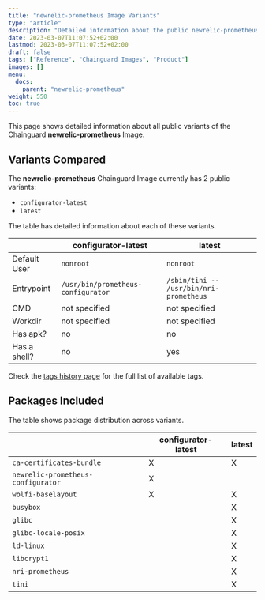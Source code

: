 ```yaml
---
title: "newrelic-prometheus Image Variants"
type: "article"
description: "Detailed information about the public newrelic-prometheus Chainguard Image variants"
date: 2023-03-07T11:07:52+02:00
lastmod: 2023-03-07T11:07:52+02:00
draft: false
tags: ["Reference", "Chainguard Images", "Product"]
images: []
menu:
  docs:
    parent: "newrelic-prometheus"
weight: 550
toc: true
---
```


This page shows detailed information about all public variants of the Chainguard **newrelic-prometheus** Image.

## Variants Compared
The **newrelic-prometheus** Chainguard Image currently has 2 public variants: 

- `configurator-latest`
- `latest`

The table has detailed information about each of these variants.

|              | configurator-latest                | latest                                  |
|--------------|------------------------------------|-----------------------------------------|
| Default User | `nonroot`                          | `nonroot`                               |
| Entrypoint   | `/usr/bin/prometheus-configurator` | `/sbin/tini -- /usr/bin/nri-prometheus` |
| CMD          | not specified                      | not specified                           |
| Workdir      | not specified                      | not specified                           |
| Has apk?     | no                                 | no                                      |
| Has a shell? | no                                 | yes                                     |

Check the [tags history page](/chainguard/chainguard-images/reference/newrelic-prometheus/tags_history/) for the full list of available tags.

## Packages Included
The table shows package distribution across variants.

|                                    | configurator-latest | latest |
|------------------------------------|---------------------|--------|
| `ca-certificates-bundle`           | X                   | X      |
| `newrelic-prometheus-configurator` | X                   |        |
| `wolfi-baselayout`                 | X                   | X      |
| `busybox`                          |                     | X      |
| `glibc`                            |                     | X      |
| `glibc-locale-posix`               |                     | X      |
| `ld-linux`                         |                     | X      |
| `libcrypt1`                        |                     | X      |
| `nri-prometheus`                   |                     | X      |
| `tini`                             |                     | X      |
